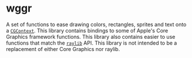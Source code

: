 # wggr

A set of functions to ease drawing colors, rectangles, sprites and text onto a
[`CGContext`][cgcontext]. This library contains bindings to some of Apple's Core
Graphics framework functions. This library also contains easier to use functions
that match the [`raylib`][raylib] API. This library is not intended to be a
replacement of either Core Graphics nor raylib.

[cgcontext]: https://developer.apple.com/documentation/coregraphics/cgcontextref?language=objc
[raylib]: https://www.raylib.com/
